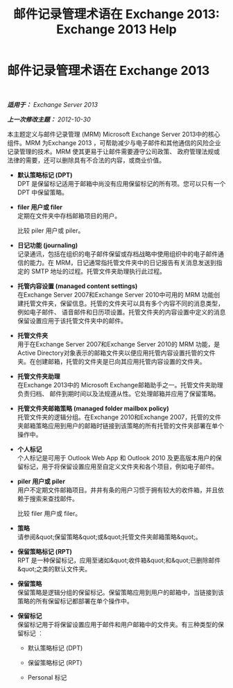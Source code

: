 ﻿---
title: '邮件记录管理术语在 Exchange 2013: Exchange 2013 Help'
TOCTitle: 邮件记录管理术语在 Exchange 2013
ms:assetid: de3e3503-6de3-4666-aeb9-cd877efb93bb
ms:mtpsurl: https://technet.microsoft.com/zh-cn/library/Bb408414(v=EXCHG.150)
ms:contentKeyID: 50491791
ms.date: 05/21/2018
mtps_version: v=EXCHG.150
ms.translationtype: MT
---

# 邮件记录管理术语在 Exchange 2013

 

_**适用于：** Exchange Server 2013_

_**上一次修改主题：** 2012-10-30_

本主题定义与邮件记录管理 (MRM) Microsoft Exchange Server 2013中的核心组件。MRM 为Exchange 2013 ，可帮助减少与电子邮件和其他通信的风险企业记录管理的技术。MRM 使其更易于让邮件需要遵守公司政策、 政府管理法规或法律的需要，还可以删除具有不合法的内容，或商业价值。

  - **默认策略标记 (DPT)**  
    DPT 是保留标记适用于邮箱中尚没有应用保留标记的所有项。您可以只有一个 DPT 中保留策略。

<!-- end list -->

  - **filer 用户或 filer**  
    定期在文件夹中存档邮箱项目的用户。
    
    比较 piler 用户或 piler。

<!-- end list -->

  - **日记功能 (journaling)**  
    记录通讯，包括在组织的电子邮件保留或存档战略中使用组织中的电子邮件通信的能力。在 MRM，日记通常指托管文件夹中的日记报告有关消息发送到指定的 SMTP 地址的过程。托管文件夹助理执行此过程。

<!-- end list -->

  - **托管内容设置 (managed content settings)**  
    在Exchange Server 2007和Exchange Server 2010中可用的 MRM 功能创建托管文件夹，保留信息。托管的文件夹可以具有多个内容不同的消息类型，例如电子邮件、 语音邮件和日历项设置。托管文件夹的内容设置中定义的消息保留设置应用于该托管文件夹中的邮件。

<!-- end list -->

  - **托管文件夹**  
    用于在Exchange Server 2007和Exchange Server 2010的 MRM 功能，是Active Directory对象表示的邮箱文件夹以便应用托管内容设置托管的文件夹。在创建邮箱，托管的文件夹是已向其应用托管内容设置的文件夹。

<!-- end list -->

  - **托管文件夹助理**  
    在Exchange 2013中的 Microsoft Exchange邮箱助手之一。托管文件夹助理负责归档、 邮件到期时间以及法规遵从性。它处理邮箱并应用了保留策略。

<!-- end list -->

  - **托管文件夹邮箱策略 (managed folder mailbox policy)**  
    托管文件夹的逻辑分组。在Exchange 2010和Exchange 2007，托管的文件夹邮箱策略应用到用户的邮箱时链接到该策略的所有托管的文件夹部署在单个操作中。

<!-- end list -->

  - **个人标记**  
    个人标记是可用于 Outlook Web App 和 Outlook 2010 及更高版本用户的保留标记，用于将保留设置应用至自定义文件夹和各个项目，例如电子邮件。

<!-- end list -->

  - **piler 用户或 piler**  
    用户不定期文件邮箱项目。井井有条的用户习惯于拥有较大的收件箱，并且依赖于搜索来查找邮件。
    
    比较 filer 用户或 filer。

<!-- end list -->

  - **策略**  
    请参阅\&quot;保留策略\&quot;或\&quot;托管文件夹邮箱策略\&quot;。

<!-- end list -->

  - **保留策略标记 (RPT)**  
    RPT 是一种保留标记，应用至诸如\&quot;收件箱\&quot;和\&quot;已删除邮件\&quot;之类的默认文件夹。

<!-- end list -->

  - **保留策略**  
    保留策略是逻辑分组的保留标记。保留策略应用到用户的邮箱中，当链接到该策略的所有保留标记都部署在单个操作中。

<!-- end list -->

  - **保留标记**  
    保留标记用于将保留设置应用于邮件和用户邮箱中的文件夹。有三种类型的保留标记 ︰
    
      - 默认策略标记 (DPT)
    
      - 保留策略标记 (RPT)
    
      - Personal 标记

